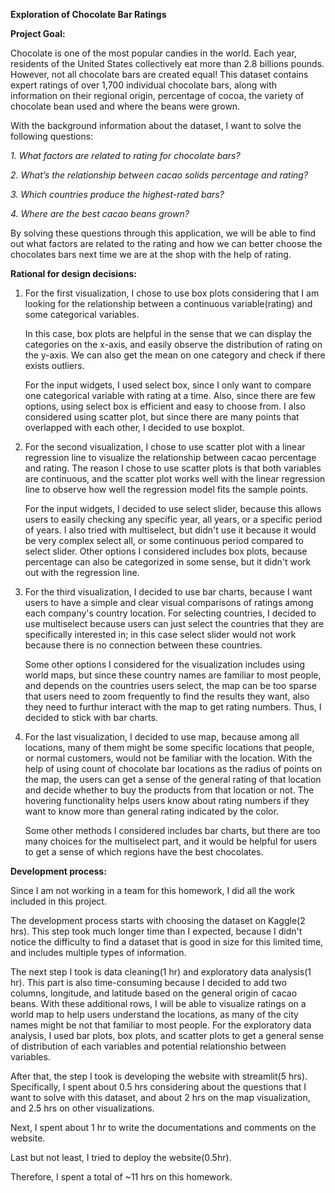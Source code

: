 **Exploration of Chocolate Bar Ratings**

**Project Goal:**

Chocolate is one of the most popular candies in the world. Each year, residents of the United States collectively eat more than 2.8 billions pounds. 
However, not all chocolate bars are created equal! This dataset contains expert ratings of over 1,700 individual chocolate bars, along with information on their regional origin, percentage of cocoa, the variety of chocolate bean used and where the beans were grown.

With the background information about the dataset, I want to solve the following questions:

*1. What factors are related to rating for chocolate bars?*

*2. What’s the relationship between cacao solids percentage and rating?*

*3. Which countries produce the highest-rated bars?*

*4. Where are the best cacao beans grown?*

By solving these questions through this application, we will be able to find out what factors are related to the rating and how we can better choose the chocolates bars next time we are at the shop with the help of rating.

**Rational for design decisions:**

1. For the first visualization, I chose to use box plots considering that I am looking for the relationship between a continuous variable(rating) and some categorical variables. 
   
   In this case, box plots are helpful in the sense that we can display the categories on the x-axis, and easily observe the distribution of rating on the y-axis. We can also get the mean on one category and check if there exists outliers. 
   
   For the input widgets, I used select box, since I only want to compare one categorical variable with rating at a time. Also, since there are few options, using select box is efficient and easy to choose from. I also considered using scatter plot, but since there are many points that overlapped with each other, I decided to use boxplot.
   

2. For the second visualization, I chose to use scatter plot with a linear regression line to visualize the relationship between cacao percentage and rating. The reason I chose to use scatter plots is that both variables are continuous, and the scatter plot works well with the linear regression line to observe how well the regression model fits the sample points. 
   
   For the input widgets, I decided to use select slider, because this allows users to easily checking any specific year, all years, or a specific period of years. I also tried with multiselect, but didn't use it because it would be very complex select all, or some continuous period compared to select slider. Other options I considered includes box plots, because percentage can also be categorized in some sense, but it didn't work out with the regression line.
   

3. For the third visualization, I decided to use bar charts, because I want users to have a simple and clear visual comparisons of ratings among each company's country location. For selecting countries, I decided to use multiselect because users can just select the countries that they are specifically interested in; in this case select slider would not work because there is no connection between these countries. 
   
   Some other options I considered for the visualization includes using world maps, but since these country names are familiar to most people, and depends on the countries users select, the map can be too sparse that users need to zoom frequently to find the results they want, also they need to furthur interact with the map to get rating numbers. Thus, I decided to stick with bar charts.
   

4. For the last visualization, I decided to use map, because among all locations, many of them might be some specific locations that people, or normal customers, would not be familiar with the location. With the help of using count of chocolate bar locations as the radius of points on the map, the users can get a sense of the general rating of that location and decide whether to buy the products from that location or not. The hovering functionality helps users know about rating numbers if they want to know more than general rating indicated by the color. 
   
   Some other methods I considered includes bar charts, but there are too many choices for the multiselect part, and it would be helpful for users to get a sense of which regions have the best chocolates.


**Development process:**

Since I am not working in a team for this homework, I did all the work included in this project.

The development process starts with choosing the dataset on Kaggle(2 hrs). This step took much longer time than I expected, because I didn't notice the difficulty to find a dataset that is good in size for this limited time, and includes multiple types of information.

The next step I took is data cleaning(1 hr) and exploratory data analysis(1 hr). This part is also time-consuming because I decided to add two columns, longitude, and latitude based on the general origin of cacao beans. With these additional rows, I will be able to visualize ratings on a world map to help users understand the locations, as many of the city names might be not that familiar to most people. For the exploratory data analysis, I used bar plots, box plots, and scatter plots to get a general sense of distribution of each variables and potential relationshio between variables.

After that, the step I took is developing the website with streamlit(5 hrs). Specifically, I spent about 0.5 hrs considering about the questions that I want to solve with this dataset, and about 2 hrs on the map visualization, and 2.5 hrs on other visualizations. 

Next, I spent about 1 hr to write the documentations and comments on the website. 

Last but not least, I tried to deploy the website(0.5hr).

Therefore, I spent a total of ~11 hrs on this homework.

